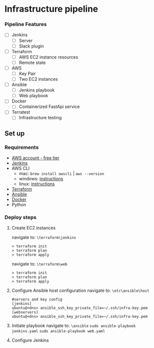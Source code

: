 # Infrastructure pipeline

### Pipeline Features
- [ ] Jenkins 
  - [ ] Server
  - [ ] Slack plugin 
- [ ] Terraform 
  - [ ] AWS EC2 instance resources 
  - [ ] Remote state 
- [ ] AWS
  - [ ] Key Pair 
  - [ ] Two EC2 instances
- [ ] Ansible 
  - [ ] Jenkins playbook
  - [ ] Web playbook 
- [ ] Docker
  - [ ] Containerized FastApi service 
- [ ] Terratest
  - [ ] Infrastructure testing 

## Set up

### Requirements
- [AWS account - free tier](https://aws.amazon.com/free/?all-free-tier.sort-by=item.additionalFields.SortRank&all-free-tier.sort-order=asc)
- [Jenkins](https://www.jenkins.io/)
- AWS CLI
  - mac: `brew install awscli` | `aws --version`
  - windows: [instructions](https://docs.aws.amazon.com/cli/latest/userguide/install-cliv2-windows.html)
  - linux: [instructions](https://docs.aws.amazon.com/cli/latest/userguide/install-cliv2-linux.html)
- [Terraform](https://learn.hashicorp.com/terraform/getting-started/install.html)
- [Ansible](https://docs.ansible.com/ansible/latest/installation_guide/intro_installation.html)
- [Docker](https://docs.docker.com/desktop/)
- Python 

### Deploy steps

1. Create EC2 instances 
   
   navigate to: `\terraform\jenkins`
   ```
   > terraform init
   > terraform plan
   > terraform apply
   ```

   navigate to: `\terraform\web`
   ```
   > terraform init
   > terraform plan
   > terraform apply
   ```
2. Configure Ansible host configuration 
   navigate to: `\etc\ansible\host`
   ```INIT
   #servers and key config
   [jenkins]
   ubuntu@<dns> ansible_ssh_key_private_file=~/.ssh/infra-key.pem
   [webservers]
   ubuntu@<dns> ansible_ssh_key_private_file=~/.ssh/infra-key.pem 
   ```
3. Initiate playbook
   navigate to: `\ansible`
   `sudo ansible-playbook jenkins.yaml`
   `sudo ansible-playbook web.yaml`

4. Configure Jenkins 
